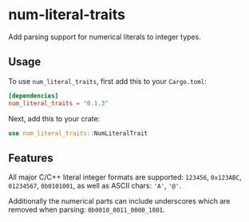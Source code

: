 # num-literal-traits

Add parsing support for numerical literals to integer types.

## Usage

To use `num_literal_traits`, first add this to your `Cargo.toml`:

```toml
[dependencies]
num_literal_traits = "0.1.3"
```

Next, add this to your crate:

```rust
use num_literal_traits::NumLiteralTrait
```

## Features

All major C/C++ literal integer formats are supported: `123456`, `0x123ABC`, `01234567`, `0b0101001`, as well as ASCII chars: `'A'`, `'@'`.

Additionally the numerical parts can include underscores which are removed when parsing: `0b0010_0011_0000_1001`.
